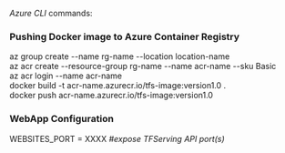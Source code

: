 _Azure CLI_ commands:

### Pushing Docker image to Azure Container Registry
az group create --name rg-name --location location-name  
az acr create --resource-group rg-name --name acr-name --sku Basic  
az acr login --name acr-name  
docker build -t acr-name.azurecr.io/tfs-image:version1.0 .  
docker push acr-name.azurecr.io/tfs-image:version1.0  

### WebApp Configuration
WEBSITES_PORT = XXXX  _#expose TFServing API port(s)_
